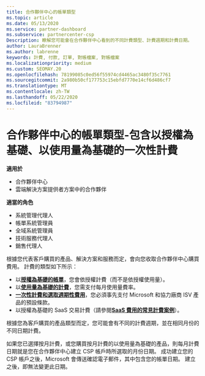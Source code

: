```yaml
---
title: 合作夥伴中心的帳單類型
ms.topic: article
ms.date: 05/13/2020
ms.service: partner-dashboard
ms.subservice: partnercenter-csp
Description: 瞭解您可能會在合作夥伴中心看到的不同計費類型、計費週期和計費日期。
author: LauraBrenner
ms.author: labrenne
keywords: 計費, 付款, 訂單, 對帳檔案, 對帳檔案
ms.localizationpriority: medium
ms.custom: SEOMAY.20
ms.openlocfilehash: 78199085c0ed56f55974cd4465ac3480f35c7761
ms.sourcegitcommit: 2a980b50cf177753c15ebfd7770e14cf6d486cf7
ms.translationtype: MT
ms.contentlocale: zh-TW
ms.lasthandoff: 05/22/2020
ms.locfileid: "83794987"
---
```

# <a name="types-of-billing-in-partner-center---includes-license-based-usage-based-and-one-time-billing"></a>合作夥伴中心的帳單類型-包含以授權為基礎、以使用量為基礎的一次性計費

**適用於**

- 合作夥伴中心
- 雲端解決方案提供者方案中的合作夥伴

**適當的角色**

- 系統管理代理人
- 帳單系統管理員
- 全域系統管理員
- 技術服務代理人
- 銷售代理人

根據您代表客戶購買的產品、解決方案和服務而定，會向您收取合作夥伴中心購買費用。 計費的類型如下所示：

- 以[**授權為基礎的帳單**](license-based-billing.md)，您會依授權計費（而不是依授權使用量）。
- 以[**使用量為基礎的計費**](usage-based-billing.md)，您需支付每月使用量費率。
- [**一次性計費和選取週期性費用**](one-time-and-recurring-billing.md)，您必須事先支付 Microsoft 和協力廠商 ISV 產品的預設條款。
- 以授權為基礎的 SaaS 交易計費（請參閱[**SaaS 費用的常見計費案例**](common-billing-scenarios-saas.md)）。

根據您為客戶購買的產品類型而定，您可能會有不同的計費週期，並在相同月份的不同日期計費。

如果您已選擇按月計費，或您購買按月計費的以使用量為基礎的產品，則每月計費日期就是您在合作夥伴中心建立 CSP 帳戶時所選取的月份日期。 成功建立您的 CSP 帳戶之後，Microsoft 會傳送確認電子郵件，其中包含您的帳單日期。 建立之後，即無法變更此日期。
